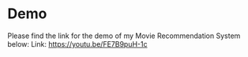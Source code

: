# Demo
Please find the link for the demo of my Movie Recommendation System below:
Link: https://youtu.be/FE7B9puH-1c